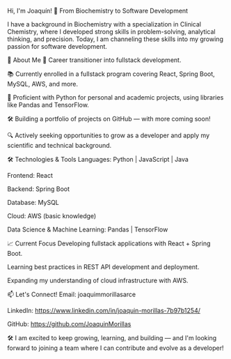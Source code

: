  Hi, I'm Joaquín!
🔬 From Biochemistry to Software Development

I have a background in Biochemistry with a specialization in Clinical Chemistry, where I developed strong skills in problem-solving, analytical thinking, and precision.
Today, I am channeling these skills into my growing passion for software development.

🚀 About Me
🌟 Career transitioner into fullstack development.

📚 Currently enrolled in a fullstack program covering React, Spring Boot, MySQL, AWS, and more.

🐍 Proficient with Python for personal and academic projects, using libraries like Pandas and TensorFlow.

🛠️ Building a portfolio of projects on GitHub — with more coming soon!

🔍 Actively seeking opportunities to grow as a developer and apply my scientific and technical background.

🛠️ Technologies & Tools
Languages:
Python | JavaScript | Java

Frontend:
React

Backend:
Spring Boot

Database:
MySQL

Cloud:
AWS (basic knowledge)

Data Science & Machine Learning:
Pandas | TensorFlow

📈 Current Focus
Developing fullstack applications with React + Spring Boot.

Learning best practices in REST API development and deployment.

Expanding my understanding of cloud infrastructure with AWS.

📫 Let's Connect!
Email: joaquimmorillasarce

LinkedIn: https://www.linkedin.com/in/joaquin-morillas-7b97b1254/

GitHub: https://github.com/JoaquinMorillas

🛠️ I am excited to keep growing, learning, and building — and I'm looking forward to joining a team where I can contribute and evolve as a developer!

